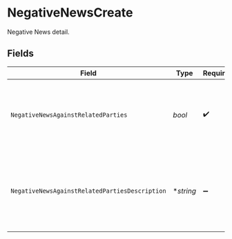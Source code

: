 # NegativeNewsCreate

Negative News detail.


## Fields

| Field                                                                                                                 | Type                                                                                                                  | Required                                                                                                              | Description                                                                                                           | Example                                                                                                               |
| --------------------------------------------------------------------------------------------------------------------- | --------------------------------------------------------------------------------------------------------------------- | --------------------------------------------------------------------------------------------------------------------- | --------------------------------------------------------------------------------------------------------------------- | --------------------------------------------------------------------------------------------------------------------- |
| `NegativeNewsAgainstRelatedParties`                                                                                   | *bool*                                                                                                                | :heavy_check_mark:                                                                                                    | Indicates whether there is negative news against related parties                                                      | true                                                                                                                  |
| `NegativeNewsAgainstRelatedPartiesDescription`                                                                        | **string*                                                                                                             | :heavy_minus_sign:                                                                                                    | Description of the negative news against related parties                                                              | Juan was indicated in numerous publications but not involved with Japan's misappropriation of taxpayer funds in 2013. |